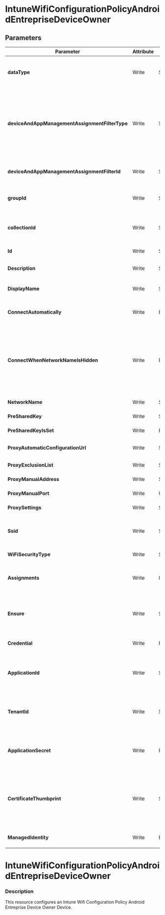 ﻿# IntuneWifiConfigurationPolicyAndroidEntrepriseDeviceOwner

## Parameters

| Parameter | Attribute | DataType | Description | Allowed Values |
| --- | --- | --- | --- | --- |
| **dataType** | Write | String | The type of the target assignment. |#microsoft.graph.groupAssignmentTarget, #microsoft.graph.allLicensedUsersAssignmentTarget, #microsoft.graph.allDevicesAssignmentTarget, #microsoft.graph.exclusionGroupAssignmentTarget, #microsoft.graph.configurationManagerCollectionAssignmentTarget|
| **deviceAndAppManagementAssignmentFilterType** | Write | String | The type of filter of the target assignment i.e. Exclude or Include. Possible values are:none, include, exclude. |none, include, exclude|
| **deviceAndAppManagementAssignmentFilterId** | Write | String | The Id of the filter for the target assignment. ||
| **groupId** | Write | String | The group Id that is the target of the assignment. ||
| **collectionId** | Write | String | The collection Id that is the target of the assignment.(ConfigMgr) ||
| **Id** | Write | String | Id of the Intune policy ||
| **Description** | Write | String | Description of the Intune policy ||
| **DisplayName** | Write | String | Disaply name of the Intune policy ||
| **ConnectAutomatically** | Write | Boolean | If the network is in range, automatically connect. ||
| **ConnectWhenNetworkNameIsHidden** | Write | Boolean | Don't show this Wi-Fi network on an end-user's device in the list of available networks. The SSID will not be broadcasted. ||
| **NetworkName** | Write | String | Network name. ||
| **PreSharedKey** | Write | String | Pre shared key. ||
| **PreSharedKeyIsSet** | Write | Boolean | Pre shared key is set. ||
| **ProxyAutomaticConfigurationUrl** | Write | String | URL of the automatic proxy. ||
| **ProxyExclusionList** | Write | String | Exclusion list of the proxy. ||
| **ProxyManualAddress** | Write | String | Address of the proxy. ||
| **ProxyManualPort** | Write | UInt32 | Port of the proxy. ||
| **ProxySettings** | Write | String | Proxy setting type. |none, manual, automatic|
| **Ssid** | Write | String | Service Set Identifier. The name of the Wi-Fi connection. ||
| **WiFiSecurityType** | Write | String | Type of Wi-Fi profile. |open, wep, wpaPersonal, wpaEnterprise|
| **Assignments** | Write | InstanceArray[] | Represents the assignment to the Intune policy. ||
| **Ensure** | Write | String | Present ensures the policy exists, absent ensures it is removed. |Present, Absent|
| **Credential** | Write | PSCredential | Credentials of the Intune Admin ||
| **ApplicationId** | Write | String | Id of the Azure Active Directory application to authenticate with. ||
| **TenantId** | Write | String | Id of the Azure Active Directory tenant used for authentication. ||
| **ApplicationSecret** | Write | PSCredential | Secret of the Azure Active Directory tenant used for authentication. ||
| **CertificateThumbprint** | Write | String | Thumbprint of the Azure Active Directory application's authentication certificate to use for authentication. ||
| **ManagedIdentity** | Write | Boolean | Managed ID being used for authentication. ||


# IntuneWifiConfigurationPolicyAndroidEntrepriseDeviceOwner

### Description

This resource configures an Intune Wifi Configuration Policy Android Entreprise Device Owner Device.



